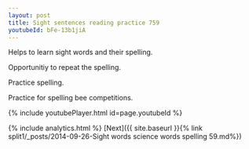 ```yaml
---
layout: post
title: Sight sentences reading practice 759
youtubeId: bFe-13b1jiA
---
```

 
 
Helps to learn sight words and their spelling.

Opportunitiy to repeat the spelling. 

Practice spelling. 
 
Practice for spelling bee competitions. 
 
{% include youtubePlayer.html id=page.youtubeId %}
 
 
{% include analytics.html %} 
[Next]({{ site.baseurl }}{% link  split1/_posts/2014-09-26-Sight words science words spelling 59.md%})
 
